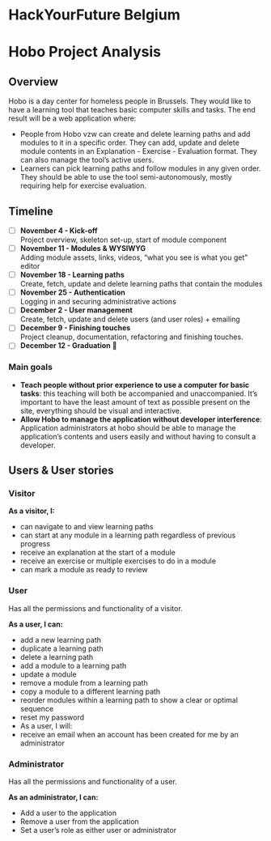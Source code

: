 # HackYourFuture Belgium
# Hobo Project Analysis

## Overview
Hobo is a day center for homeless people in Brussels. They would like to have a learning tool that teaches basic computer skills and tasks.
The end result will be a web application where:
  - People from Hobo vzw can create and delete learning paths and add modules to it in a specific order. They can add, update and delete module contents in an Explanation - Exercise - Evaluation format. They can also manage the tool’s active users.
  - Learners can pick learning paths and follow modules in any given order. They should be able to use the tool semi-autonomously, mostly requiring help for exercise evaluation.

## Timeline
  - [ ] **November 4 - Kick-off**  
  Project overview, skeleton set-up, start of module component
  - [ ] **November 11 - Modules & WYSIWYG**  
  Adding module assets, links, videos, “what you see is what you get” editor
  - [ ] **November 18 - Learning paths**  
  Create, fetch, update and delete learning paths that contain the modules
  - [ ] **November 25 - Authentication**  
  Logging in and securing administrative actions
  - [ ] **December 2 - User management**  
  Create, fetch, update and delete users (and user roles) + emailing
  - [ ] **December 9 - Finishing touches**  
  Project cleanup, documentation, refactoring and finishing touches.
  - [ ] **December 12 - Graduation 🎉**

### Main goals
 - **Teach people without prior experience to use a computer for basic tasks**: this teaching will both be accompanied and unaccompanied. It’s important to have the least amount of text as possible present on the site, everything should be visual and interactive.
 - **Allow Hobo to manage the application without developer interference**: Application administrators at hobo should be able to manage the application’s contents and users easily and without having to consult a developer. 

## Users & User stories
### Visitor
**As a visitor, I:**
  - can navigate to and view learning paths
  - can start at any module in a learning path regardless of previous progress
  - receive an explanation at the start of a module
  - receive an exercise or multiple exercises to do in a module
  - can mark a module as ready to review

### User
Has all the permissions and functionality of a visitor. 

**As a user, I can:**
  - add a new learning path
  - duplicate a learning path
  - delete a learning path
  - add a module to a learning path
  - update a module
  - remove a module from a learning path
  - copy a module to a different learning path
  - reorder modules within a learning path to show a clear or optimal sequence
  - reset my password
  - As a user, I will:
  - receive an email when an account has been created for me by an administrator

### Administrator
Has all the permissions and functionality of a user.

**As an administrator, I can:**
  - Add a user to the application
  - Remove a user from the application
  - Set a user’s role as either user or administrator

